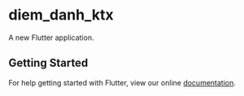 # diem_danh_ktx

A new Flutter application.

## Getting Started

For help getting started with Flutter, view our online
[documentation](https://flutter.io/).
